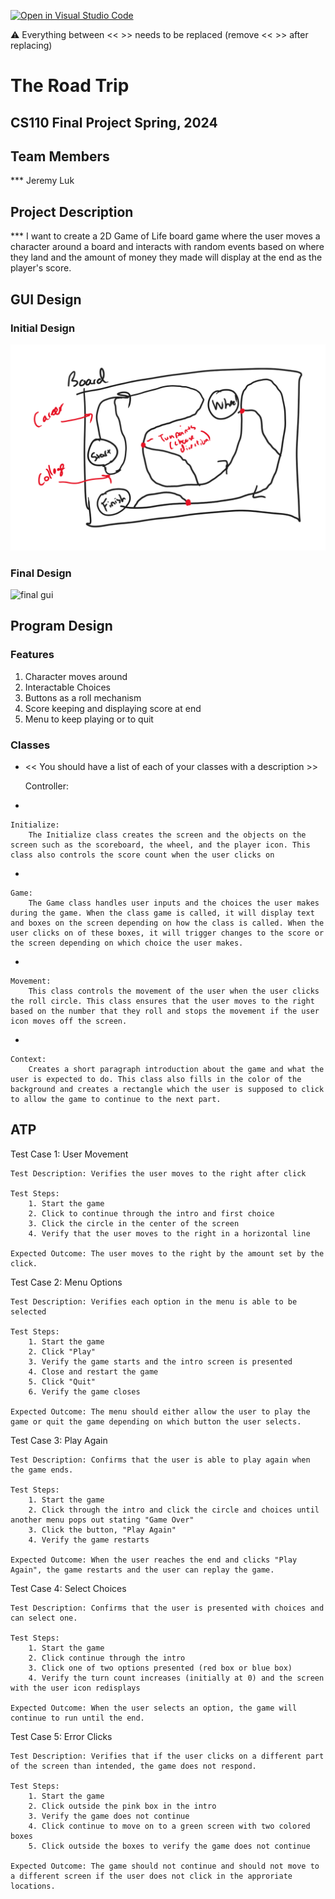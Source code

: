 [![Open in Visual Studio Code](https://classroom.github.com/assets/open-in-vscode-718a45dd9cf7e7f842a935f5ebbe5719a5e09af4491e668f4dbf3b35d5cca122.svg)](https://classroom.github.com/online_ide?assignment_repo_id=14588397&assignment_repo_type=AssignmentRepo)

:warning: Everything between << >> needs to be replaced (remove << >> after replacing)

# The Road Trip
## CS110 Final Project   Spring, 2024 

## Team Members

*** Jeremy Luk

## Project Description

*** I want to create a 2D Game of Life board game where the user moves a character around a board and interacts with random events based on where they land and the amount of money they made will display at the end as the player's score.

## GUI Design

### Initial Design

![initial gui](assets/gui.png)

### Final Design

![final gui](assets/finalgui.jpg)

## Program Design

### Features

1. Character moves around
2. Interactable Choices
3. Buttons as a roll mechanism
4. Score keeping and displaying score at end
5. Menu to keep playing or to quit

### Classes

- << You should have a list of each of your classes with a description >>

    Controller:
- 

    Initialize:
        The Initialize class creates the screen and the objects on the screen such as the scoreboard, the wheel, and the player icon. This class also controls the score count when the user clicks on 
- 

    Game:
        The Game class handles user inputs and the choices the user makes during the game. When the class game is called, it will display text and boxes on the screen depending on how the class is called. When the user clicks on of these boxes, it will trigger changes to the score or the screen depending on which choice the user makes. 
- 

    Movement:
        This class controls the movement of the user when the user clicks the roll circle. This class ensures that the user moves to the right based on the number that they roll and stops the movement if the user icon moves off the screen.
-

    Context:
        Creates a short paragraph introduction about the game and what the user is expected to do. This class also fills in the color of the background and creates a rectangle which the user is supposed to click to allow the game to continue to the next part. 
## ATP

Test Case 1: User Movement

    Test Description: Verifies the user moves to the right after click

    Test Steps:
        1. Start the game
        2. Click to continue through the intro and first choice
        3. Click the circle in the center of the screen
        4. Verify that the user moves to the right in a horizontal line

    Expected Outcome: The user moves to the right by the amount set by the click.

Test Case 2: Menu Options

    Test Description: Verifies each option in the menu is able to be selected

    Test Steps:
        1. Start the game
        2. Click "Play"
        3. Verify the game starts and the intro screen is presented
        4. Close and restart the game
        5. Click "Quit"
        6. Verify the game closes 
    
    Expected Outcome: The menu should either allow the user to play the game or quit the game depending on which button the user selects.

Test Case 3: Play Again

    Test Description: Confirms that the user is able to play again when the game ends.

    Test Steps:
        1. Start the game
        2. Click through the intro and click the circle and choices until another menu pops out stating "Game Over"
        3. Click the button, "Play Again"
        4. Verify the game restarts 

    Expected Outcome: When the user reaches the end and clicks "Play Again", the game restarts and the user can replay the game.

Test Case 4: Select Choices

    Test Description: Confirms that the user is presented with choices and can select one.

    Test Steps:
        1. Start the game
        2. Click continue through the intro
        3. Click one of two options presented (red box or blue box)
        4. Verify the turn count increases (initially at 0) and the screen with the user icon redisplays

    Expected Outcome: When the user selects an option, the game will continue to run until the end. 

Test Case 5: Error Clicks

    Test Description: Verifies that if the user clicks on a different part of the screen than intended, the game does not respond.

    Test Steps:
        1. Start the game
        2. Click outside the pink box in the intro
        3. Verify the game does not continue
        4. Click continue to move on to a green screen with two colored boxes
        5. Click outside the boxes to verify the game does not continue
    
    Expected Outcome: The game should not continue and should not move to a different screen if the user does not click in the approriate locations. 
